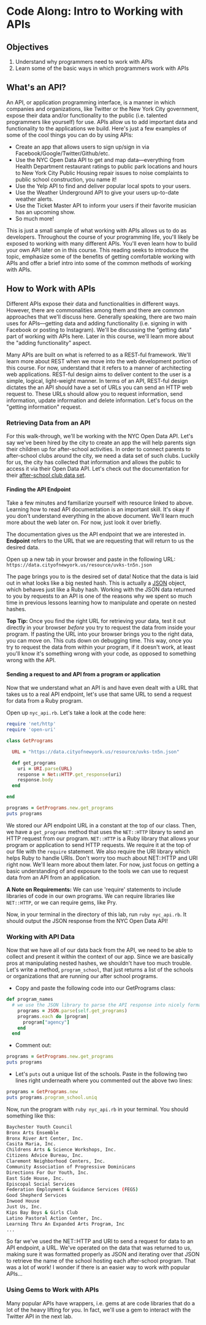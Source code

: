 # Code Along: Intro to Working with APIs

## Objectives

1. Understand why programmers need to work with APIs
2. Learn some of the basic ways in which programmers work with APIs

## What's an API?

An API, or application programming interface, is a manner in which companies and organizations, like Twitter or the New York City government, expose their data and/or functionality to the public (i.e. talented programmers like yourself) for use. APIs allow us to add important data and functionality to the applications we build. Here's just a few examples of some of the cool things you can do by using APIs: 

* Create an app that allows users to sign up/sign in via Facebook/Google/Twitter/Github/etc. 
* Use the NYC Open Data API to get and map data––everything from Health Department restaurant ratings to public park locations and hours to New York City Public Housing repair issues to noise complaints to public school construction, you name it!
* Use the Yelp API to find and deliver popular local spots to your users. 
* Use the Weather Underground API to give your users up-to-date weather alerts. 
* Use the Ticket Master API to inform your users if their favorite musician has an upcoming show. 
* So much more!


This is just a small sample of what working with APIs allows us to do as developers. Throughout the course of your programming life, you'll likely be exposed to working with many different APIs. You'll even learn how to build your own API later on in this course. This reading seeks to introduce the topic, emphasize some of the benefits of getting comfortable working with APIs and offer a brief intro into some of the common methods of working with APIs. 

## How to Work with APIs

Different APIs expose their data and functionalities in different ways. However, there are commonalities among them and there are common approaches that we'll discuss here. Generally speaking, there are two main uses for APIs––getting data and adding functionality (i.e. signing in with Facebook or posting to Instagram). We'll be discussing the "getting data" part of working with APIs here. Later in this course, we'll learn more about the "adding functionality" aspect. 

Many APIs are built on what is referred to as a REST-ful framework. We'll learn more about REST when we move into the web development portion of this course. For now, understand that it refers to a manner of architecting web applications. REST-ful design aims to deliver content to the user is a simple, logical, light-weight manner. In terms of an API, REST-ful design dictates the an API should have a set of URLs you can send an HTTP web request to. These URLs should allow you to request information, send information, update information and delete information. Let's focus on the "getting information" request. 

### Retrieving Data from an API

For this walk-through, we'll be working with the NYC Open Data API. Let's say we've been hired by the city to create an app the will help parents sign their children up for after-school activities. In order to connect parents to after-school clubs around the city, we need a data set of such clubs. Luckily for us, the city has collected that information and allows the public to access it via their Open Data API. Let's check out the documentation for their [after-school club data set](http://dev.socrata.com/foundry/#/data.cityofnewyork.us/uvks-tn5n).

#### Finding the API Endpoint

Take a few minutes and familiarize yourself with resource linked to above. Learning how to read API documentation is an important skill. It's okay if you don't understand everything in the above document. We'll learn much more about the web later on. For now, just look it over briefly. 

The documentation gives us the API endpoint that we are interested in. **Endpoint** refers to the URL that we are requesting that will return to us the desired data. 

Open up a new tab in your browser and paste in the following URL:
`https://data.cityofnewyork.us/resource/uvks-tn5n.json`

The page brings you to is the desired set of data! Notice that the data is laid out in what looks like a big nested hash. This is actually a [JSON](http://json.org/) object, which behaves just like a Ruby hash. Working with the JSON data returned to you by requests to an API is one of the reasons why we spent so much time in previous lessons learning how to manipulate and operate on nested hashes. 

**Top Tip:** Once you find the right URL for retrieving your data, test it out directly in your browser *before* you try to request the data from inside your program. If pasting the URL into your browser brings you to the right data, you can move on. This cuts down on debugging time. This way, once you try to request the data from within your program, if it doesn't work, at least you'll know it's something wrong with your code, as opposed to something wrong with the API.

#### Sending a request to and API from a program or application

Now that we understand what an API is and have even dealt with a URL that takes us to a real API endpoint, let's use that same URL to send a request for data from a Ruby program. 

Open up `nyc_api.rb`. Let's take a look at the code here: 

```ruby
require 'net/http'
require 'open-uri'

class GetPrograms

  URL = "https://data.cityofnewyork.us/resource/uvks-tn5n.json"

  def get_programs
    uri = URI.parse(URL)
    response = Net::HTTP.get_response(uri)
    response.body
  end

end

programs = GetPrograms.new.get_programs
puts programs

```

We stored our API endpoint URL in a constant at the top of our class. Then, we have a `get_programs` method that uses the `NET::HTTP` library to send an HTTP request from our program. `NET::HTTP` is a Ruby library that allows your program or application to send HTTP requests. We require it at the top of our file with the `require` statement.  We also require the URI library which helps Ruby to handle URIs. Don't worry too much about NET::HTTP and URI right now. We'll learn more about them later. For now, just focus on getting a basic understanding of and exposure to the tools we can use to request data from an API from an application. 

**A Note on Requirements:** We can use 'require' statements to include libraries of code in our own programs. We can require libraries like `NET::HTTP`, or we can require gems, like Pry. 

Now, in your terminal in the directory of this lab, run `ruby nyc_api.rb`. It should output the JSON response from the NYC Open Data API!

### Working with API Data

Now that we have all of our data back from the API, we need to be able to collect and present it within the context of our app. Since we are basically pros at manipulating nested hashes, we shouldn't have too much trouble. Let's write a method, `program_school`, that just returns a list of the schools or organizations that are running our after school programs. 

* Copy and paste the following code into our GetPrograms class:

```ruby
def program_names
  # we use the JSON library to parse the API response into nicely formatted JSON
    programs = JSON.parse(self.get_programs)
    programs.each do |program|
      program["agency"]
    end
  end
```
*  Comment out: 

```ruby
programs = GetPrograms.new.get_programs
puts programs
```
* Let's `puts` out a unique list of the schools. Paste in the following two lines right underneath where you commented out the above two lines:


```ruby
programs = GetPrograms.new
puts programs.program_school.uniq
```

Now, run the program with `ruby nyc_api.rb` in your terminal. You should something like this: 

```bash
Baychester Youth Council
Bronx Arts Ensemble
Bronx River Art Center, Inc.
Casita Maria, Inc.
Childrens Arts & Science Workshops, Inc.
Citizens Advice Bureau, Inc.
Claremont Neighborhood Centers, Inc.
Community Association of Progressive Dominicans
Directions For Our Youth, Inc.
East Side House, Inc.
Episcopal Social Services
Federation Employment & Guidance Services (FEGS)
Good Shepherd Services
Inwood House
Just Us, Inc.
Kips Bay Boys & Girls Club
Latino Pastoral Action Center, Inc.
Learning Thru An Expanded Arts Program, Inc
...
```

So far we've used the NET::HTTP and URI to send a request for data to an API endpoint, a URL. We've operated on the data that was returned to us, making sure it was formatted properly as JSON and iterating over that JSON to retrieve the name of the school hosting each after-school program. That was a lot of work! I wonder if there is an easier way to work with popular APIs...

### Using Gems to Work with APIs

Many popular APIs have wrappers, i.e. gems at are code libraries that do a lot of the heavy lifting for you. In fact, we'll use a gem to interact with the Twitter API in the next lab. 












